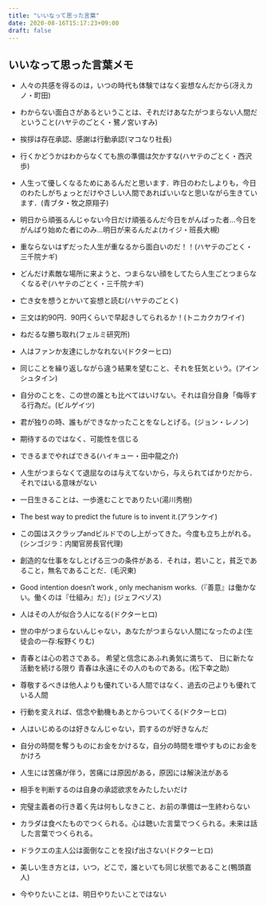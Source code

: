 ```yaml
---
title: "いいなって思った言葉"
date: 2020-08-16T15:17:23+09:00
draft: false
---
```

<!--more-->
## いいなって思った言葉メモ
- 人々の共感を得るのは，いつの時代も体験ではなく妄想なんだから(冴えカノ・町田)

- わからない面白さがあるということは、それだけあなたがつまらない人間だということ(ハヤテのごとく・鷺ノ宮いすみ)

- 挨拶は存在承認、感謝は行動承認(マコなり社長)

- 行くかどうかはわからなくても旅の準備は欠かすな(ハヤテのごとく・西沢歩)

- 人生って優しくなるためにあるんだと思います．昨日のわたしよりも，今日のわたしがちょっとだけやさしい人間であればいいなと思いながら生きています．(青ブタ・牧之原翔子)

- 明日から頑張るんじゃない今日だけ頑張るんだ今日をがんばった者…今日をがんばり始めた者にのみ…明日が来るんだよ(カイジ・班長大槻)
  
- 重ならないはずだった人生が重なるから面白いのだ！！(ハヤテのごとく・三千院ナギ)

- どんだけ素敵な場所に来ようと、つまらない顔をしてたら人生ごとつまらなくなるぞ(ハヤテのごとく・三千院ナギ)

- 亡き女を想うとかいて妄想と読む(ハヤテのごとく)

- 三文は約90円．90円くらいで早起きしてられるか！(トニカクカワイイ)

- ねだるな勝ち取れ(フェルミ研究所)

- 人はファンか友達にしかなれない(ドクターヒロ)

- 同じことを繰り返しながら違う結果を望むこと、それを狂気という。(アインシュタイン)

- 自分のことを、この世の誰とも比べてはいけない。それは自分自身「侮辱する行為だ。(ビルゲイツ)

- 君が独りの時、誰もができなかったことをなしとげる。(ジョン・レノン)

- 期待するのではなく、可能性を信じる

- できるまでやればできる(ハイキュー・田中龍之介)

- 人生がつまらなくて退屈なのは与えてないから，与えられてばかりだから．それではいる意味がない

- 一日生きることは、一歩進むことでありたい(湯川秀樹)

- The best way to predict the future is to invent it.(アランケイ)

- この国はスクラップandビルドでのし上がってきた。今度も立ち上がれる。(シンゴジラ：内閣官房長官代理)

- 創造的な仕事をなしとげる三つの条件がある．それは，若いこと，貧乏であること，無名であることだ．(毛沢東)

- Good intention doesn’t work , only mechanism works.（『善意』は働かない。働くのは『仕組み』だ）」(ジェフベゾス)

- 人はその人が似合う人になる(ドクターヒロ)

- 世の中がつまらないんじゃない，あなたがつまらない人間になったのよ(生徒会の一存:桜野くりむ)

- 青春とは心の若さである。 希望と信念にあふれ勇気に満ちて、 日に新たな活動を続ける限り 青春は永遠にその人のものである。(松下幸之助)

- 尊敬するべきは他人よりも優れている人間ではなく、過去の己よりも優れている人間

- 行動を変えれば、信念や動機もあとからついてくる(ドクターヒロ)

- 人はいじめるのは好きなんじゃない，罰するのが好きなんだ

- 自分の時間を奪うものにお金をかけるな，自分の時間を増やすものにお金をかけろ

- 人生には苦痛が伴う，苦痛には原因がある，原因には解決法がある

- 相手を判断するのは自身の承認欲求をみたしたいだけ

- 完璧主義者の行き着く先は何もしなきこと、お前の準備は一生終わらない

- カラダは食べたものでつくられる。心は聴いた言葉でつくられる。未来は話した言葉でつくられる。

- ドラクエの主人公は面倒なことを投げ出さない(ドクターヒロ)

- 美しい生き方とは，いつ，どこで，誰といても同じ状態であること(鴨頭嘉人)

- 今やりたいことは、明日やりたいことではない